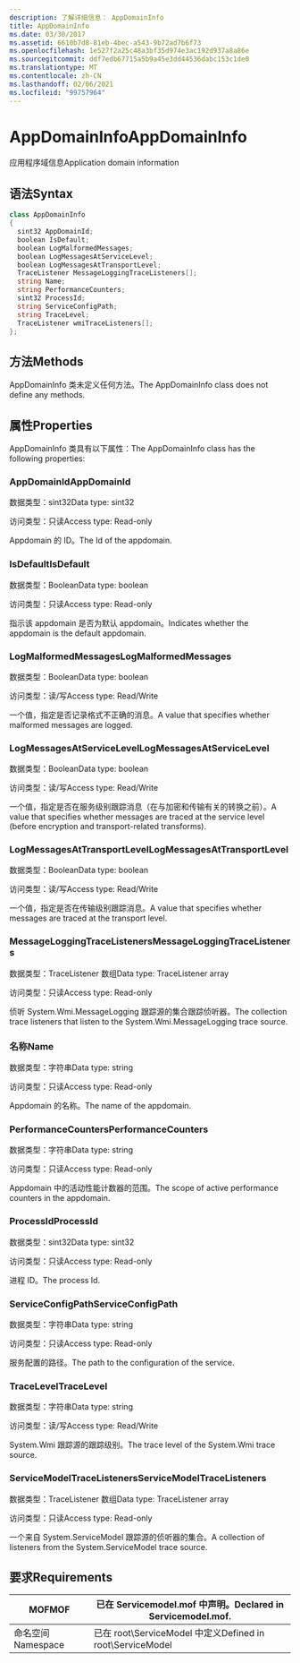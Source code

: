 ```yaml
---
description: 了解详细信息： AppDomainInfo
title: AppDomainInfo
ms.date: 03/30/2017
ms.assetid: 6610b7d8-81eb-4bec-a543-9b72ad7b6f73
ms.openlocfilehash: 1e527f2a25c48a3bf35d974e3ac192d937a8a86e
ms.sourcegitcommit: ddf7edb67715a5b9a45e3dd44536dabc153c1de0
ms.translationtype: MT
ms.contentlocale: zh-CN
ms.lasthandoff: 02/06/2021
ms.locfileid: "99757964"
---
```

# <a name="appdomaininfo"></a><span data-ttu-id="8f89a-103">AppDomainInfo</span><span class="sxs-lookup"><span data-stu-id="8f89a-103">AppDomainInfo</span></span>

<span data-ttu-id="8f89a-104">应用程序域信息</span><span class="sxs-lookup"><span data-stu-id="8f89a-104">Application domain information</span></span>  
  
## <a name="syntax"></a><span data-ttu-id="8f89a-105">语法</span><span class="sxs-lookup"><span data-stu-id="8f89a-105">Syntax</span></span>  
  
```csharp
class AppDomainInfo  
{  
  sint32 AppDomainId;  
  boolean IsDefault;  
  boolean LogMalformedMessages;  
  boolean LogMessagesAtServiceLevel;  
  boolean LogMessagesAtTransportLevel;  
  TraceListener MessageLoggingTraceListeners[];  
  string Name;  
  string PerformanceCounters;  
  sint32 ProcessId;  
  string ServiceConfigPath;  
  string TraceLevel;  
  TraceListener wmiTraceListeners[];  
};  
```  
  
## <a name="methods"></a><span data-ttu-id="8f89a-106">方法</span><span class="sxs-lookup"><span data-stu-id="8f89a-106">Methods</span></span>  

 <span data-ttu-id="8f89a-107">AppDomainInfo 类未定义任何方法。</span><span class="sxs-lookup"><span data-stu-id="8f89a-107">The AppDomainInfo class does not define any methods.</span></span>  
  
## <a name="properties"></a><span data-ttu-id="8f89a-108">属性</span><span class="sxs-lookup"><span data-stu-id="8f89a-108">Properties</span></span>  

 <span data-ttu-id="8f89a-109">AppDomainInfo 类具有以下属性：</span><span class="sxs-lookup"><span data-stu-id="8f89a-109">The AppDomainInfo class has the following properties:</span></span>  
  
### <a name="appdomainid"></a><span data-ttu-id="8f89a-110">AppDomainId</span><span class="sxs-lookup"><span data-stu-id="8f89a-110">AppDomainId</span></span>  

 <span data-ttu-id="8f89a-111">数据类型：sint32</span><span class="sxs-lookup"><span data-stu-id="8f89a-111">Data type: sint32</span></span>  
  
 <span data-ttu-id="8f89a-112">访问类型：只读</span><span class="sxs-lookup"><span data-stu-id="8f89a-112">Access type: Read-only</span></span>  
  
 <span data-ttu-id="8f89a-113">Appdomain 的 ID。</span><span class="sxs-lookup"><span data-stu-id="8f89a-113">The Id of the appdomain.</span></span>  
  
### <a name="isdefault"></a><span data-ttu-id="8f89a-114">IsDefault</span><span class="sxs-lookup"><span data-stu-id="8f89a-114">IsDefault</span></span>  

 <span data-ttu-id="8f89a-115">数据类型：Boolean</span><span class="sxs-lookup"><span data-stu-id="8f89a-115">Data type: boolean</span></span>  
  
 <span data-ttu-id="8f89a-116">访问类型：只读</span><span class="sxs-lookup"><span data-stu-id="8f89a-116">Access type: Read-only</span></span>  
  
 <span data-ttu-id="8f89a-117">指示该 appdomain 是否为默认 appdomain。</span><span class="sxs-lookup"><span data-stu-id="8f89a-117">Indicates whether the appdomain is the default appdomain.</span></span>  
  
### <a name="logmalformedmessages"></a><span data-ttu-id="8f89a-118">LogMalformedMessages</span><span class="sxs-lookup"><span data-stu-id="8f89a-118">LogMalformedMessages</span></span>  

 <span data-ttu-id="8f89a-119">数据类型：Boolean</span><span class="sxs-lookup"><span data-stu-id="8f89a-119">Data type: boolean</span></span>  
  
 <span data-ttu-id="8f89a-120">访问类型：读/写</span><span class="sxs-lookup"><span data-stu-id="8f89a-120">Access type: Read/Write</span></span>  
  
 <span data-ttu-id="8f89a-121">一个值，指定是否记录格式不正确的消息。</span><span class="sxs-lookup"><span data-stu-id="8f89a-121">A value that specifies whether malformed messages are logged.</span></span>  
  
### <a name="logmessagesatservicelevel"></a><span data-ttu-id="8f89a-122">LogMessagesAtServiceLevel</span><span class="sxs-lookup"><span data-stu-id="8f89a-122">LogMessagesAtServiceLevel</span></span>  

 <span data-ttu-id="8f89a-123">数据类型：Boolean</span><span class="sxs-lookup"><span data-stu-id="8f89a-123">Data type: boolean</span></span>  
  
 <span data-ttu-id="8f89a-124">访问类型：读/写</span><span class="sxs-lookup"><span data-stu-id="8f89a-124">Access type: Read/Write</span></span>  
  
 <span data-ttu-id="8f89a-125">一个值，指定是否在服务级别跟踪消息（在与加密和传输有关的转换之前）。</span><span class="sxs-lookup"><span data-stu-id="8f89a-125">A value that specifies whether messages are traced at the service level (before encryption and transport-related transforms).</span></span>  
  
### <a name="logmessagesattransportlevel"></a><span data-ttu-id="8f89a-126">LogMessagesAtTransportLevel</span><span class="sxs-lookup"><span data-stu-id="8f89a-126">LogMessagesAtTransportLevel</span></span>  

 <span data-ttu-id="8f89a-127">数据类型：Boolean</span><span class="sxs-lookup"><span data-stu-id="8f89a-127">Data type: boolean</span></span>  
  
 <span data-ttu-id="8f89a-128">访问类型：读/写</span><span class="sxs-lookup"><span data-stu-id="8f89a-128">Access type: Read/Write</span></span>  
  
 <span data-ttu-id="8f89a-129">一个值，指定是否在传输级别跟踪消息。</span><span class="sxs-lookup"><span data-stu-id="8f89a-129">A value that specifies whether messages are traced at the transport level.</span></span>  
  
### <a name="messageloggingtracelisteners"></a><span data-ttu-id="8f89a-130">MessageLoggingTraceListeners</span><span class="sxs-lookup"><span data-stu-id="8f89a-130">MessageLoggingTraceListeners</span></span>  

 <span data-ttu-id="8f89a-131">数据类型：TraceListener 数组</span><span class="sxs-lookup"><span data-stu-id="8f89a-131">Data type: TraceListener array</span></span>  
  
 <span data-ttu-id="8f89a-132">访问类型：只读</span><span class="sxs-lookup"><span data-stu-id="8f89a-132">Access type: Read-only</span></span>  
  
 <span data-ttu-id="8f89a-133">侦听 System.Wmi.MessageLogging 跟踪源的集合跟踪侦听器。</span><span class="sxs-lookup"><span data-stu-id="8f89a-133">The collection trace listeners that listen to the System.Wmi.MessageLogging trace source.</span></span>  
  
### <a name="name"></a><span data-ttu-id="8f89a-134">名称</span><span class="sxs-lookup"><span data-stu-id="8f89a-134">Name</span></span>  

 <span data-ttu-id="8f89a-135">数据类型：字符串</span><span class="sxs-lookup"><span data-stu-id="8f89a-135">Data type: string</span></span>  
  
 <span data-ttu-id="8f89a-136">访问类型：只读</span><span class="sxs-lookup"><span data-stu-id="8f89a-136">Access type: Read-only</span></span>  
  
 <span data-ttu-id="8f89a-137">Appdomain 的名称。</span><span class="sxs-lookup"><span data-stu-id="8f89a-137">The name of the appdomain.</span></span>  
  
### <a name="performancecounters"></a><span data-ttu-id="8f89a-138">PerformanceCounters</span><span class="sxs-lookup"><span data-stu-id="8f89a-138">PerformanceCounters</span></span>  

 <span data-ttu-id="8f89a-139">数据类型：字符串</span><span class="sxs-lookup"><span data-stu-id="8f89a-139">Data type: string</span></span>  
  
 <span data-ttu-id="8f89a-140">访问类型：只读</span><span class="sxs-lookup"><span data-stu-id="8f89a-140">Access type: Read-only</span></span>  
  
 <span data-ttu-id="8f89a-141">Appdomain 中的活动性能计数器的范围。</span><span class="sxs-lookup"><span data-stu-id="8f89a-141">The scope of active performance counters in the appdomain.</span></span>  
  
### <a name="processid"></a><span data-ttu-id="8f89a-142">ProcessId</span><span class="sxs-lookup"><span data-stu-id="8f89a-142">ProcessId</span></span>  

 <span data-ttu-id="8f89a-143">数据类型：sint32</span><span class="sxs-lookup"><span data-stu-id="8f89a-143">Data type: sint32</span></span>  
  
 <span data-ttu-id="8f89a-144">访问类型：只读</span><span class="sxs-lookup"><span data-stu-id="8f89a-144">Access type: Read-only</span></span>  
  
 <span data-ttu-id="8f89a-145">进程 ID。</span><span class="sxs-lookup"><span data-stu-id="8f89a-145">The process Id.</span></span>  
  
### <a name="serviceconfigpath"></a><span data-ttu-id="8f89a-146">ServiceConfigPath</span><span class="sxs-lookup"><span data-stu-id="8f89a-146">ServiceConfigPath</span></span>  

 <span data-ttu-id="8f89a-147">数据类型：字符串</span><span class="sxs-lookup"><span data-stu-id="8f89a-147">Data type: string</span></span>  
  
 <span data-ttu-id="8f89a-148">访问类型：只读</span><span class="sxs-lookup"><span data-stu-id="8f89a-148">Access type: Read-only</span></span>  
  
 <span data-ttu-id="8f89a-149">服务配置的路径。</span><span class="sxs-lookup"><span data-stu-id="8f89a-149">The path to the configuration of the service.</span></span>  
  
### <a name="tracelevel"></a><span data-ttu-id="8f89a-150">TraceLevel</span><span class="sxs-lookup"><span data-stu-id="8f89a-150">TraceLevel</span></span>  

 <span data-ttu-id="8f89a-151">数据类型：字符串</span><span class="sxs-lookup"><span data-stu-id="8f89a-151">Data type: string</span></span>  
  
 <span data-ttu-id="8f89a-152">访问类型：读/写</span><span class="sxs-lookup"><span data-stu-id="8f89a-152">Access type: Read/Write</span></span>  
  
 <span data-ttu-id="8f89a-153">System.Wmi 跟踪源的跟踪级别。</span><span class="sxs-lookup"><span data-stu-id="8f89a-153">The trace level of the System.Wmi trace source.</span></span>  
  
### <a name="servicemodeltracelisteners"></a><span data-ttu-id="8f89a-154">ServiceModelTraceListeners</span><span class="sxs-lookup"><span data-stu-id="8f89a-154">ServiceModelTraceListeners</span></span>  

 <span data-ttu-id="8f89a-155">数据类型：TraceListener 数组</span><span class="sxs-lookup"><span data-stu-id="8f89a-155">Data type: TraceListener array</span></span>  
  
 <span data-ttu-id="8f89a-156">访问类型：只读</span><span class="sxs-lookup"><span data-stu-id="8f89a-156">Access type: Read-only</span></span>  
  
 <span data-ttu-id="8f89a-157">一个来自 System.ServiceModel 跟踪源的侦听器的集合。</span><span class="sxs-lookup"><span data-stu-id="8f89a-157">A collection of listeners from the System.ServiceModel trace source.</span></span>  
  
## <a name="requirements"></a><span data-ttu-id="8f89a-158">要求</span><span class="sxs-lookup"><span data-stu-id="8f89a-158">Requirements</span></span>  
  
|<span data-ttu-id="8f89a-159">MOF</span><span class="sxs-lookup"><span data-stu-id="8f89a-159">MOF</span></span>|<span data-ttu-id="8f89a-160">已在 Servicemodel.mof 中声明。</span><span class="sxs-lookup"><span data-stu-id="8f89a-160">Declared in Servicemodel.mof.</span></span>|  
|---------|-----------------------------------|  
|<span data-ttu-id="8f89a-161">命名空间</span><span class="sxs-lookup"><span data-stu-id="8f89a-161">Namespace</span></span>|<span data-ttu-id="8f89a-162">已在 root\ServiceModel 中定义</span><span class="sxs-lookup"><span data-stu-id="8f89a-162">Defined in root\ServiceModel</span></span>|
